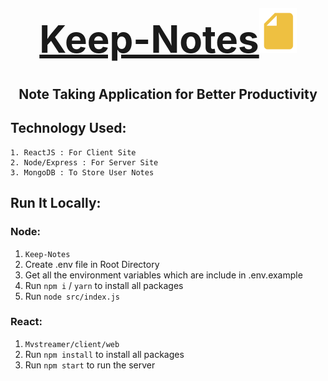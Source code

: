 <div align="center">

[<h1 style="font-size:60px; width:100%;">Keep-Notes<img src="./appIcon.png" style="width:60px;" alt="app Icon"/></h1>](./appIcon.png)

## Note Taking Application for Better Productivity

</div>

## Technology Used:
    1. ReactJS : For Client Site
    2. Node/Express : For Server Site
    3. MongoDB : To Store User Notes


## Run It Locally:

### Node:
 1. `Keep-Notes`
 2. Create .env file in Root Directory
 3. Get all the environment variables which are include in .env.example
 4. Run `npm i` / `yarn` to install all packages
 5. Run `node src/index.js`


### React:
1. `Mvstreamer/client/web`
2. Run `npm install` to install all packages
3. Run `npm start` to run the server
